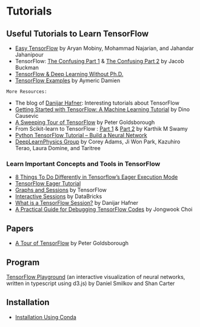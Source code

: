 # Tutorials

## Useful Tutorials to Learn TensorFlow  
* [Easy TensorFlow](https://www.easy-tensorflow.com/tf-tutorials/basics) by Aryan Mobiny, Mohammad Najarian, and Jahandar Jahanipour<br>
* TensorFlow: [The Confusing Part 1](https://jacobbuckman.com/post/tensorflow-the-confusing-parts-1/) & [The Confusing Part 2](https://jacobbuckman.com/post/tensorflow-the-confusing-parts-2/) by Jacob Buckman <br>
* [TensorFlow & Deep Learning Without Ph.D.](https://codelabs.developers.google.com/codelabs/cloud-tensorflow-mnist/#0) <br> 
* [TensorFlow Examples](https://github.com/aymericdamien/TensorFlow-Examples) by Aymeric Damien <br>
```
More Resources:
```
* The blog of [Danijar Hafner](https://danijar.com/blog/): Interesting tutorials about TensorFlow <br>
* [Getting Started with TensorFlow: A Machine Learning Tutorial](https://www.toptal.com/machine-learning/tensorflow-machine-learning-tutorial) by Dino Causevic <br>
* [A Sweeping Tour of TensorFlow](http://www.goldsborough.me/tensorflow/ml/ai/python/2017/06/28/20-21-45-a_sweeping_tour_of_tensorflow/) by Peter Goldsborough <br>
* From Scikit-learn to TensorFlow : [Part 1](https://towardsdatascience.com/from-scikit-learn-to-tensorflow-part-1-9ee0b96d4c85) & [Part 2](https://towardsdatascience.com/from-scikit-learn-to-tensorflow-part-2-66c56985d6c7) by  Karthik M Swamy <br>
* [Python TensorFlow Tutorial – Build a Neural Network](http://adventuresinmachinelearning.com/python-tensorflow-tutorial/) <br>
* [DeepLearnPhysics Group](http://deeplearnphysics.org/Blog/archives.html) by Corey Adams, Ji Won Park, Kazuhiro Terao, Laura Domine, and Taritree <br>

### Learn Important Concepts and Tools in TensorFlow   
* [8 Things To Do Differently in Tensorflow’s Eager Execution Mode](https://medium.com/coinmonks/8-things-to-do-differently-in-tensorflows-eager-execution-mode-47cf429aa3ad) <br>
* [TensorFlow Eager Tutorial](http://adventuresinmachinelearning.com/tensorflow-eager-tutorial/) <br>
* [Graphs and Sessions](https://www.tensorflow.org/guide/graphs) by TensorFlow <br>
* [Interactive Sessions](https://databricks.com/tensorflow/interactive-sessions) by DataBricks <br>
* [What is a TensorFlow Session?](https://danijar.com/what-is-a-tensorflow-session/) by Danijar Hafner <br>
* [A Practical Guide for Debugging TensorFlow Codes]() by Jongwook Choi <br>

## Papers
* [A Tour of TensorFlow](https://arxiv.org/pdf/1610.01178.pdf) by Peter Goldsborough <br>

## Program
[TensorFlow Playground](https://playground.tensorflow.org) (an interactive visualization of neural networks, written in typescript using d3.js) by Daniel Smilkov and Shan Carter <br> 

## Installation
* [Installation Using Conda](https://conda.io/docs/user-guide/install/index.html) <br>

